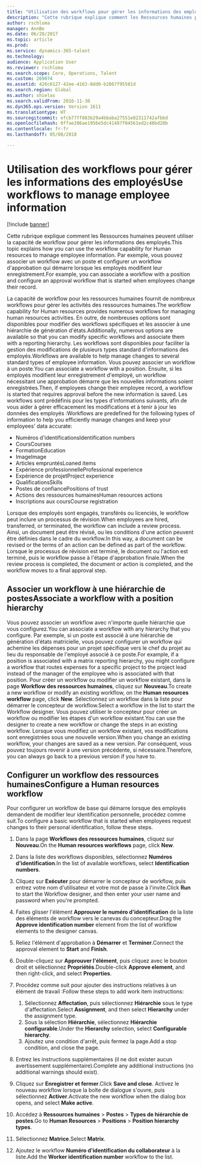 ```yaml
---
title: "Utilisation des workflows pour gérer les informations des employés"
description: "Cette rubrique explique comment les Ressources humaines peuvent utiliser la capacité de workflow pour gérer les informations des employés. Par exemple, vous pouvez associer un workflow avec un poste et configurer un workflow d'approbation qui démarre lorsque les employés modifient leur enregistrement."
author: rschloma
manager: AnnBe
ms.date: 06/20/2017
ms.topic: article
ms.prod: 
ms.service: dynamics-365-talent
ms.technology: 
audience: Application User
ms.reviewer: rschloma
ms.search.scope: Core, Operations, Talent
ms.custom: 269074
ms.assetid: 426c6127-42ee-4163-8dd0-b2867f95581d
ms.search.region: Global
ms.author: shielas
ms.search.validFrom: 2016-11-30
ms.dyn365.ops.version: Version 1611
ms.translationtype: HT
ms.sourcegitcommit: efcb77ff883b29a4bbaba27551e02311742afbbd
ms.openlocfilehash: 0ffae206ae1956e5dc41487f04561ed2c48bd20b
ms.contentlocale: fr-fr
ms.lasthandoff: 05/08/2018

---
```


# <a name="use-workflows-to-manage-employee-information"></a><span data-ttu-id="8b5c9-104">Utilisation des workflows pour gérer les informations des employés</span><span class="sxs-lookup"><span data-stu-id="8b5c9-104">Use workflows to manage employee information</span></span>

[!include [banner](includes/banner.md)]

<span data-ttu-id="8b5c9-105">Cette rubrique explique comment les Ressources humaines peuvent utiliser la capacité de workflow pour gérer les informations des employés.</span><span class="sxs-lookup"><span data-stu-id="8b5c9-105">This topic explains how you can use the workflow capability for Human resources to manage employee information.</span></span> <span data-ttu-id="8b5c9-106">Par exemple, vous pouvez associer un workflow avec un poste et configurer un workflow d'approbation qui démarre lorsque les employés modifient leur enregistrement.</span><span class="sxs-lookup"><span data-stu-id="8b5c9-106">For example, you can associate a workflow with a position and configure an approval workflow that is started when employees change their record.</span></span>

<span data-ttu-id="8b5c9-107">La capacité de workflow pour les ressources humaines fournit de nombreux workflows pour gérer les activités des ressources humaines.</span><span class="sxs-lookup"><span data-stu-id="8b5c9-107">The workflow capability for Human resources provides numerous workflows for managing human resources activities.</span></span> <span data-ttu-id="8b5c9-108">En outre, de nombreuses options sont disponibles pour modifier des workflows spécifiques et les associer à une hiérarchie de génération d'états.</span><span class="sxs-lookup"><span data-stu-id="8b5c9-108">Additionally, numerous options are available so that you can modify specific workflows and associate them with a reporting hierarchy.</span></span> <span data-ttu-id="8b5c9-109">Les workflows sont disponibles pour faciliter la gestion des modifications de plusieurs types standard d'informations des employés.</span><span class="sxs-lookup"><span data-stu-id="8b5c9-109">Workflows are available to help manage changes to several standard types of employee information.</span></span> <span data-ttu-id="8b5c9-110">Vous pouvez associer un workflow à un poste.</span><span class="sxs-lookup"><span data-stu-id="8b5c9-110">You can associate a workflow with a position.</span></span> <span data-ttu-id="8b5c9-111">Ensuite, si les employés modifient leur enregistrement d'employé, un workflow nécessitant une approbation démarre que les nouvelles informations soient enregistrées.</span><span class="sxs-lookup"><span data-stu-id="8b5c9-111">Then, if employees change their employee record, a workflow is started that requires approval before the new information is saved.</span></span> <span data-ttu-id="8b5c9-112">Les workflows sont prédéfinis pour les types d'informations suivants, afin de vous aider à gérer efficacement les modifications et à tenir à jour les données des employés :</span><span class="sxs-lookup"><span data-stu-id="8b5c9-112">Workflows are predefined for the following types of information to help you efficiently manage changes and keep your employees’ data accurate:</span></span>

-   <span data-ttu-id="8b5c9-113">Numéros d'identifications</span><span class="sxs-lookup"><span data-stu-id="8b5c9-113">Identification numbers</span></span>
-   <span data-ttu-id="8b5c9-114">Cours</span><span class="sxs-lookup"><span data-stu-id="8b5c9-114">Courses</span></span>
-   <span data-ttu-id="8b5c9-115">Formation</span><span class="sxs-lookup"><span data-stu-id="8b5c9-115">Education</span></span>
-   <span data-ttu-id="8b5c9-116">Image</span><span class="sxs-lookup"><span data-stu-id="8b5c9-116">Image</span></span>
-   <span data-ttu-id="8b5c9-117">Articles empruntés</span><span class="sxs-lookup"><span data-stu-id="8b5c9-117">Loaned items</span></span>
-   <span data-ttu-id="8b5c9-118">Expérience professionnelle</span><span class="sxs-lookup"><span data-stu-id="8b5c9-118">Professional experience</span></span>
-   <span data-ttu-id="8b5c9-119">Expérience de projet</span><span class="sxs-lookup"><span data-stu-id="8b5c9-119">Project experience</span></span>
-   <span data-ttu-id="8b5c9-120">Qualifications</span><span class="sxs-lookup"><span data-stu-id="8b5c9-120">Skills</span></span>
-   <span data-ttu-id="8b5c9-121">Postes de confiance</span><span class="sxs-lookup"><span data-stu-id="8b5c9-121">Positions of trust</span></span>
-   <span data-ttu-id="8b5c9-122">Actions des ressources humaines</span><span class="sxs-lookup"><span data-stu-id="8b5c9-122">Human resources actions</span></span>
-   <span data-ttu-id="8b5c9-123">Inscriptions aux cours</span><span class="sxs-lookup"><span data-stu-id="8b5c9-123">Course registration</span></span>

<span data-ttu-id="8b5c9-124">Lorsque des employés sont engagés, transférés ou licenciés, le workflow peut inclure un processus de révision.</span><span class="sxs-lookup"><span data-stu-id="8b5c9-124">When employees are hired, transferred, or terminated, the workflow can include a review process.</span></span> <span data-ttu-id="8b5c9-125">Ainsi, un document peut être révisé, ou les conditions d'une action peuvent être définies dans le cadre du workflow.</span><span class="sxs-lookup"><span data-stu-id="8b5c9-125">In this way, a document can be revised or the terms of an action can be defined as part of the workflow.</span></span> <span data-ttu-id="8b5c9-126">Lorsque le processus de révision est terminé, le document ou l'action est terminé, puis le workflow passe à l'étape d'approbation finale.</span><span class="sxs-lookup"><span data-stu-id="8b5c9-126">When the review process is completed, the document or action is completed, and the workflow moves to a final approval step.</span></span>

## <a name="associate-a-workflow-with-a-position-hierarchy"></a><span data-ttu-id="8b5c9-127">Associer un workflow à une hiérarchie de postes</span><span class="sxs-lookup"><span data-stu-id="8b5c9-127">Associate a workflow with a position hierarchy</span></span>
<span data-ttu-id="8b5c9-128">Vous pouvez associer un workflow avec n'importe quelle hiérarchie que vous configurez.</span><span class="sxs-lookup"><span data-stu-id="8b5c9-128">You can associate a workflow with any hierarchy that you configure.</span></span> <span data-ttu-id="8b5c9-129">Par exemple, si un poste est associé à une hiérarchie de génération d'états matricielle, vous pouvez configurer un workflow qui achemine les dépenses pour un projet spécifique vers le chef du projet au lieu du responsable de l'employé associé à ce poste.</span><span class="sxs-lookup"><span data-stu-id="8b5c9-129">For example, if a position is associated with a matrix reporting hierarchy, you might configure a workflow that routes expenses for a specific project to the project lead instead of the manager of the employee who is associated with that position.</span></span> <span data-ttu-id="8b5c9-130">Pour créer un workflow ou modifier un workflow existant, dans la page **Workflow des ressources humaines**, cliquez sur **Nouveau**.</span><span class="sxs-lookup"><span data-stu-id="8b5c9-130">To create a new workflow or modify an existing workflow, on the **Human resources workflow** page, click **New**.</span></span> <span data-ttu-id="8b5c9-131">Sélectionnez un workflow dans la liste pour démarrer le concepteur de workflow.</span><span class="sxs-lookup"><span data-stu-id="8b5c9-131">Select a workflow in the list to start the Workflow designer.</span></span> <span data-ttu-id="8b5c9-132">Vous pouvez utiliser le concepteur pour créer un workflow ou modifier les étapes d'un workflow existant.</span><span class="sxs-lookup"><span data-stu-id="8b5c9-132">You can use the designer to create a new workflow or change the steps in an existing workflow.</span></span> <span data-ttu-id="8b5c9-133">Lorsque vous modifiez un workflow existant, vos modifications sont enregistrées sous une nouvelle version.</span><span class="sxs-lookup"><span data-stu-id="8b5c9-133">When you change an existing workflow, your changes are saved as a new version.</span></span> <span data-ttu-id="8b5c9-134">Par conséquent, vous pouvez toujours revenir à une version précédente, si nécessaire.</span><span class="sxs-lookup"><span data-stu-id="8b5c9-134">Therefore, you can always go back to a previous version if you have to.</span></span>

## <a name="configure-a-human-resources-workflow"></a><span data-ttu-id="8b5c9-135">Configurer un workflow des ressources humaines</span><span class="sxs-lookup"><span data-stu-id="8b5c9-135">Configure a Human resources workflow</span></span>
<span data-ttu-id="8b5c9-136">Pour configurer un workflow de base qui démarre lorsque des employés demandent de modifier leur identification personnelle, procédez comme suit.</span><span class="sxs-lookup"><span data-stu-id="8b5c9-136">To configure a basic workflow that is started when employees request changes to their personal identification, follow these steps.</span></span>

1.  <span data-ttu-id="8b5c9-137">Dans la page **Workflows des ressources humaines**, cliquez sur **Nouveau**.</span><span class="sxs-lookup"><span data-stu-id="8b5c9-137">On the **Human resources workflows** page, click **New**.</span></span>
2.  <span data-ttu-id="8b5c9-138">Dans la liste des workflows disponibles, sélectionnez **Numéros d'identification**.</span><span class="sxs-lookup"><span data-stu-id="8b5c9-138">In the list of available workflows, select **Identification numbers**.</span></span>
3.  <span data-ttu-id="8b5c9-139">Cliquez sur **Exécuter** pour démarrer le concepteur de workflow, puis entrez votre nom d'utilisateur et votre mot de passe à l'invite.</span><span class="sxs-lookup"><span data-stu-id="8b5c9-139">Click **Run** to start the Workflow designer, and then enter your user name and password when you're prompted.</span></span>
4.  <span data-ttu-id="8b5c9-140">Faites glisser l'élément **Approuver le numéro d'identification** de la liste des éléments de workflow vers le canevas du concepteur.</span><span class="sxs-lookup"><span data-stu-id="8b5c9-140">Drag the **Approve identification number** element from the list of workflow elements to the designer canvas.</span></span>
5.  <span data-ttu-id="8b5c9-141">Reliez l'élément d'approbation à **Démarrer** et **Terminer**.</span><span class="sxs-lookup"><span data-stu-id="8b5c9-141">Connect the approval element to **Start** and **Finish**.</span></span>
6.  <span data-ttu-id="8b5c9-142">Double-cliquez sur **Approuver l'élément**, puis cliquez avec le bouton droit et sélectionnez **Propriétés**.</span><span class="sxs-lookup"><span data-stu-id="8b5c9-142">Double-click **Approve element**, and then right-click, and select **Properties**.</span></span>
7.  <span data-ttu-id="8b5c9-143">Procédez comme suit pour ajouter des instructions relatives à un élément de travail :</span><span class="sxs-lookup"><span data-stu-id="8b5c9-143">Follow these steps to add work item instructions:</span></span>
    1.  <span data-ttu-id="8b5c9-144">Sélectionnez **Affectation**, puis sélectionnez **Hiérarchie** sous le type d'affectation.</span><span class="sxs-lookup"><span data-stu-id="8b5c9-144">Select **Assignment**, and then select **Hierarchy** under the assignment type.</span></span>
    2.  <span data-ttu-id="8b5c9-145">Sous la sélection **Hiérarchie**, sélectionnez **Hiérarchie configurable**.</span><span class="sxs-lookup"><span data-stu-id="8b5c9-145">Under the **Hierarchy** selection, select **Configurable hierarchy**.</span></span>
    3.  <span data-ttu-id="8b5c9-146">Ajoutez une condition d'arrêt, puis fermez la page.</span><span class="sxs-lookup"><span data-stu-id="8b5c9-146">Add a stop condition, and close the page.</span></span>

8.  <span data-ttu-id="8b5c9-147">Entrez les instructions supplémentaires (il ne doit exister aucun avertissement supplémentaire).</span><span class="sxs-lookup"><span data-stu-id="8b5c9-147">Complete any additional instructions (no additional warnings should exist).</span></span>
9.  <span data-ttu-id="8b5c9-148">Cliquez sur **Enregistrer et fermer**.</span><span class="sxs-lookup"><span data-stu-id="8b5c9-148">Click **Save and close**.</span></span> <span data-ttu-id="8b5c9-149">Activez le nouveau workflow lorsque la boîte de dialogue s'ouvre, puis sélectionnez **Activer**.</span><span class="sxs-lookup"><span data-stu-id="8b5c9-149">Activate the new workflow when the dialog box opens, and select **Make active**.</span></span>
10. <span data-ttu-id="8b5c9-150">Accédez à **Ressources humaines** &gt; **Postes** &gt; **Types de hiérarchie de postes**.</span><span class="sxs-lookup"><span data-stu-id="8b5c9-150">Go to **Human Resources** &gt; **Positions** &gt; **Position hierarchy types**.</span></span>
11. <span data-ttu-id="8b5c9-151">Sélectionnez **Matrice**.</span><span class="sxs-lookup"><span data-stu-id="8b5c9-151">Select **Matrix**.</span></span>
12. <span data-ttu-id="8b5c9-152">Ajoutez le workflow **Numéro d'identification du collaborateur** à la liste.</span><span class="sxs-lookup"><span data-stu-id="8b5c9-152">Add the **Worker identification number** workflow to the list.</span></span>





